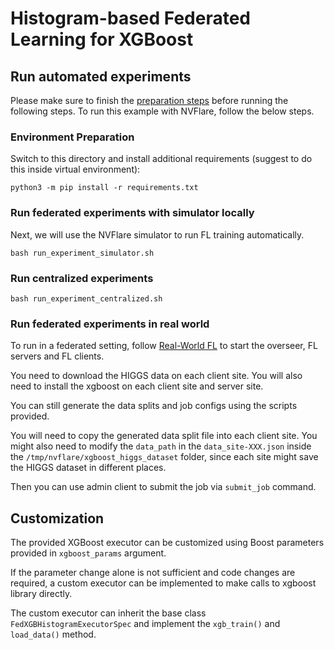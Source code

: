# Histogram-based Federated Learning for XGBoost   

## Run automated experiments
Please make sure to finish the [preparation steps](../README.md) before running the following steps.
To run this example with NVFlare, follow the below steps.

### Environment Preparation

Switch to this directory and install additional requirements (suggest to do this inside virtual environment):
```
python3 -m pip install -r requirements.txt
```

### Run federated experiments with simulator locally
Next, we will use the NVFlare simulator to run FL training automatically.
```
bash run_experiment_simulator.sh
```

### Run centralized experiments
```
bash run_experiment_centralized.sh
```

### Run federated experiments in real world

To run in a federated setting, follow [Real-World FL](https://nvflare.readthedocs.io/en/2.2/real_world_fl.html) to
start the overseer, FL servers and FL clients.

You need to download the HIGGS data on each client site.
You will also need to install the xgboost on each client site and server site.

You can still generate the data splits and job configs using the scripts provided.

You will need to copy the generated data split file into each client site.
You might also need to modify the `data_path` in the `data_site-XXX.json`
inside the `/tmp/nvflare/xgboost_higgs_dataset` folder,
since each site might save the HIGGS dataset in different places.

Then you can use admin client to submit the job via `submit_job` command.

## Customization

The provided XGBoost executor can be customized using Boost parameters
provided in `xgboost_params` argument.

If the parameter change alone is not sufficient and code changes are required,
a custom executor can be implemented to make calls to xgboost library directly.

The custom executor can inherit the base class `FedXGBHistogramExecutorSpec` and
implement the `xgb_train()` and `load_data()` method.
